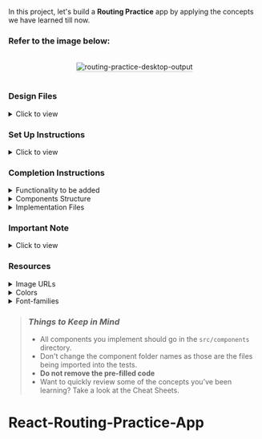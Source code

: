 In this project, let's build a **Routing Practice** app by applying the concepts we have learned till now.

### Refer to the image below:

<br/>
<div style="text-align: center;">
    <img src="https://assets.ccbp.in/frontend/content/react-js/routing-practice-output.gif" alt="routing-practice-desktop-output" style="max-width:70%;box-shadow:0 2.8px 2.2px rgba(0, 0, 0, 0.12)">
</div>
<br/>

### Design Files

<details>
<summary>Click to view</summary>

- [Extra Small (Size < 576px), Small (Size >= 576px), Medium (Size >= 768px)](https://assets.ccbp.in/frontend/content/react-js/routing-practice-sm-output.png)
- [Large (Size >= 992px) and Extra Large (Size >= 1200px)](https://assets.ccbp.in/frontend/content/react-js/routing-practice-lg-output.png)

</details>

### Set Up Instructions

<details>
<summary>Click to view</summary>

- Download dependencies by running `npm install`
- Start up the app using `npm start`
</details>

### Completion Instructions

<details>
<summary>Functionality to be added</summary>
<br/>

The app must have the following functionalities

- When the **About** link in the header is clicked, then the page should navigate to the `AboutRoute`
- When the **Contact** link in the header is clicked, then the page should navigate to the `ContactRoute`
- When the **Home** link in the header is clicked, then the page should navigate back to the `HomeRoute`
- When an undefined path is provided in the URL, then the page should navigate to the `NotFoundRoute`

</details>

<details>
<summary>Components Structure</summary>

<br/>
<div style="text-align: center;">
    <img src="https://assets.ccbp.in/frontend/content/react-js/routing-practice-home-about-component-breakdown-structure.png" alt="" style="max-width:100%;box-shadow:0 2.8px 2.2px rgba(0, 0, 0, 0.12)">
</div>
<br/>
<div style="text-align: center;">
    <img src="https://assets.ccbp.in/frontend/content/react-js/routing-practice-contact-not-found-component-breakdown-structure.png" alt="" style="max-width:100%;box-shadow:0 2.8px 2.2px rgba(0, 0, 0, 0.12)">
</div>
</details>

<details>
<summary>Implementation Files</summary>
<br/>

Use these files to complete the implementation:

- `src/components/App.js`
- `src/components/App.css`
- `src/components/Header/index.js`
- `src/components/Header/index.css`
- `src/components/Home/index.js`
- `src/components/Home/index.css`
- `src/components/About/index.js`
- `src/components/About/index.css`
- `src/components/Contact/index.js`
- `src/components/Contact/index.css`
- `src/components/NotFound/index.js`
- `src/components/NotFound/index.css`
</details>

### Important Note

<details>
<summary>Click to view</summary>

<br/>

**The following instructions are required for the tests to pass**

- `HomeRoute` should consist of "/" in the URL path
- `AboutRoute` should consist of "/about" in the URL path
- `ContactRoute` should consist of "/contact" in the URL path
- No need to use the `BrowserRouter` in `App.js` as we have already included in `index.js` file

</details>

### Resources

<details>
<summary>Image URLs</summary>

- [https://assets.ccbp.in/frontend/react-js/wave-logo-img.png](https://assets.ccbp.in/frontend/react-js/wave-logo-img.png) alt should be **wave**
- [https://assets.ccbp.in/frontend/react-js/home-blog-img.png](https://assets.ccbp.in/frontend/react-js/home-blog-img.png) alt should be **home**
- [https://assets.ccbp.in/frontend/react-js/about-blog-img.png](https://assets.ccbp.in/frontend/react-js/about-blog-img.png) alt should be **about**
- [https://assets.ccbp.in/frontend/react-js/contact-blog-img.png](https://assets.ccbp.in/frontend/react-js/contact-blog-img.png) alt should be **contact**
- [https://assets.ccbp.in/frontend/react-js/not-found-blog-img.png](https://assets.ccbp.in/frontend/react-js/not-found-blog-img.png) alt should be **not found**

</details>

<details>
<summary>Colors</summary>

<br/>

<div style="background-color: #6d396b; width: 150px; padding: 10px; color: white">Hex: #6d396b</div>
<div style="background-color: #555555; width: 150px; padding: 10px; color: white">Hex: #555555</div>
<div style="background-color: #551e53; width: 150px; padding: 10px; color: white">Hex: #551e53</div>
<div style="background-color: #12022f; width: 150px; padding: 10px; color: white">Hex: #12022f</div>

</details>

<details>
<summary>Font-families</summary>

- Roboto

</details>

> ### _Things to Keep in Mind_
>
> - All components you implement should go in the `src/components` directory.
> - Don't change the component folder names as those are the files being imported into the tests.
> - **Do not remove the pre-filled code**
> - Want to quickly review some of the concepts you’ve been learning? Take a look at the Cheat Sheets.
# React-Routing-Practice-App
